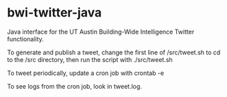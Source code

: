 bwi-twitter-java
================

Java interface for the UT Austin Building-Wide Intelligence Twitter functionality.

To generate and publish a tweet, change the first line of /src/tweet.sh to cd to
the /src directory, then run the script with
	./src/tweet.sh

To tweet periodically, update a cron job with
	crontab -e

To see logs from the cron job, look in tweet.log.
